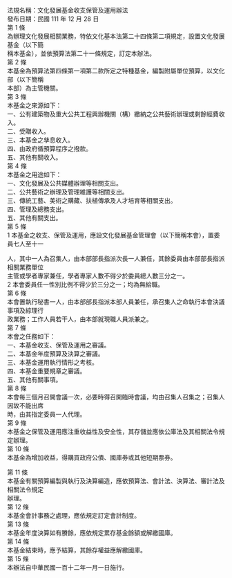法規名稱：文化發展基金收支保管及運用辦法  
發布日期：民國 111 年 12 月 28 日  
第 1 條  
為辦理文化發展相關業務，特依文化基本法第二十四條第二項規定，設置文化發展基金（以下簡  
稱本基金），並依預算法第二十一條規定，訂定本辦法。  
第 2 條  
本基金為預算法第四條第一項第二款所定之特種基金，編製附屬單位預算，以文化部（以下簡稱  
本部）為主管機關。  
第 3 條  
本基金之來源如下：  
一、公有建築物及重大公共工程興辦機關（構）繳納之公共藝術辦理或剩餘經費收入。  
二、受贈收入。  
三、本基金之孳息收入。  
四、由政府循預算程序之撥款。  
五、其他有關收入。  
第 4 條  
本基金之用途如下：  
一、文化發展及公共媒體辦理等相關支出。  
二、公共藝術之辦理及管理維護等相關支出。  
三、傳統工藝、美術之購藏、扶植傳承及人才培育等相關支出。  
四、管理及總務支出。  
五、其他有關支出。  
第 5 條  
1 本基金之收支、保管及運用，應設文化發展基金管理會（以下簡稱本會），置委員七人至十一  


人，其中一人為召集人，由本部部長指派次長一人兼任，其餘委員由本部部長指派相關業務單位  
主管或學者專家兼任，學者專家人數不得少於委員總人數三分之一。  
2 本會委員任一性別比例不得少於三分之一；均為無給職。  
第 6 條  
本會置執行秘書一人，由本部部長指派本部人員兼任，承召集人之命執行本會決議事項及綜理行  
政業務；工作人員若干人，由本部就現職人員派兼之。  
第 7 條  
本會之任務如下：  
一、本基金收支、保管及運用之審議。  
二、本基金年度預算及決算之審議。  
三、本基金運用執行情形之考核。  
四、本基金重要規章之審議。  
五、其他有關事項。  
第 8 條  
本會每三個月召開會議一次，必要時得召開臨時會議，均由召集人召集之；召集人因故不能出席  
時，由其指定委員一人代理。  
第 9 條  
本基金之保管及運用應注重收益性及安全性，其存儲並應依公庫法及其相關法令規定辦理。  
第 10 條  
本基金為增加收益，得購買政府公債、國庫券或其他短期票券。  


第 11 條  
本基金有關預算編製與執行及決算編造，應依預算法、會計法、決算法、審計法及相關法令規定  
辦理。  
第 12 條  
本基金會計事務之處理，應依規定訂定會計制度。  
第 13 條  
本基金年度決算如有賸餘，應依規定累存基金餘額或解繳國庫。  
第 14 條  
本基金結束時，應予結算，其餘存權益應解繳國庫。  
第 15 條  
本辦法自中華民國一百十二年一月一日施行。  


